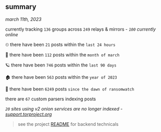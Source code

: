 
## summary
_march 11th, 2023_

currently tracking `136` groups across `249` relays & mirrors - _`100` currently online_

⏲ there have been `21` posts within the `last 24 hours`

🦈 there have been `112` posts within the `month of march`

🪐 there have been `746` posts within the `last 90 days`

🏚 there have been `563` posts within the `year of 2023`

🦕 there have been `6249` posts `since the dawn of ransomwatch`

there are `67` custom parsers indexing posts

_`20` sites using v2 onion services are no longer indexed - [support.torproject.org](https://support.torproject.org/onionservices/v2-deprecation/)_

> see the project [README](https://github.com/joshhighet/ransomwatch#ransomwatch--) for backend technicals
